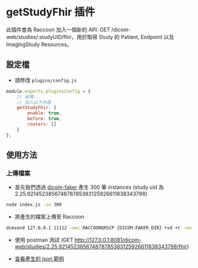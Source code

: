 <script>
    import { base } from "$app/paths";
    import CenterImage from "@raccoon-docs/core/src/components/CenterImage.svelte";

    let host = "{host}";
    let pageUrl = process.env.VERSION_PAGE_BASE_URL;
</script>

# getStudyFhir 插件
此插件會為 Raccoon 加入一個新的 API: GET /dicom-web/studies/:studyUID/fhir，用於取得 Study 的 Patient, Endpoint 以及 ImagingStudy Resources。

## 設定檔
- 請修改 `plugins/config.js`
```js
module.exports.pluginsConfig = {
    // 省略...
    // 加入以下內容
    getStudyFhir: {
        enable: true,
        before: true,
        routers: []
    }
};
```

## 使用方法
### 上傳檔案
- 首先我們透過 [dicom-faker](https://github.com/Chinlinlee/dicom-faker) 產生 300 筆 instances (study uid 為 2.25.921452385674878785383125926611838343798)
```bash
node index.js -in 300 
```
- 將產生的檔案上傳至 Raccoon
```bash
dcmsend 127.0.0.1 11112 -aec RACCOONQRSCP {DICOM-FAKER_DIR} +sd +r -nuc
```
- 使用 postman 測試 (GET http://127.0.0.1:8081/dicom-web/studies/2.25.921452385674878785383125926611838343798/fhir)

<CenterImage
src="{base}/plugin-list/get-study-fhir/postman.png"
alt="postman demo"
title="postman 測試 demo">
</CenterImage>

- [查看產生的 json 範例]({pageUrl}/current/plugin-list/get-study-fhir/example.json)
